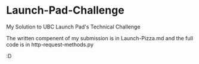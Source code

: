 # Launch-Pad-Challenge
My Solution to UBC Launch Pad's Technical Challenge

The written compenent of my submission is in Launch-Pizza.md and the full code is in http-request-methods.py

:D
